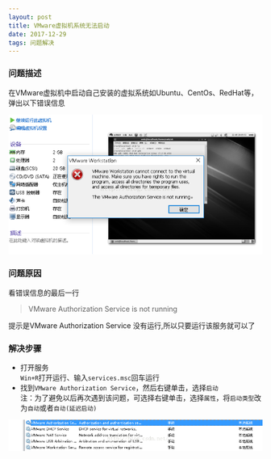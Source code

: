 ```yaml
---
layout: post
title: VMware虚拟机系统无法启动
date: 2017-12-29 
tags: 问题解决   
---
```


### 问题描述   
在VMware虚拟机中启动自己安装的虚拟系统如Ubuntu、CentOs、RedHat等，弹出以下错误信息   

![20160510](/images/post/2017-12-29-VMware虚拟机系统无法启动/20160510185802273-1.png)

### 问题原因   
看错误信息的最后一行   
> VMware Authorization Service is not running       

提示是VMware Authorization Service 没有运行,所以只要运行该服务就可以了

### 解决步骤
* 打开服务   
    `Win+R`打开运行、输入`services.msc`回车运行    
* 找到`VMware Authorization Service`，然后右键单击，选择`启动`     
    注：为了避免以后再次遇到该问题，可选择右键单击，选择`属性`，将`启动类型`改为`自动`或者`自动(延迟启动)`    


![20160510](/images/post/2017-12-29-VMware虚拟机系统无法启动/20160510191301653-2.png)
